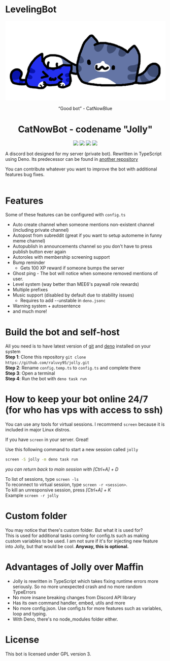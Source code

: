# LevelingBot
<img src="./pets.png"><br>

<figcaption align="center"><q>Good bot</q> - CatNowBlue</figcaption>
<h1 align="center"> CatNowBot - codename "Jolly" </h1>

<p align="center">
  <a href="https://github.com/raluvy95/jolly/blob/main/LICENSE" alt="License"><img src="https://img.shields.io/github/license/raluvy95/jolly"></img></a>
  <a href="https://discord.gg/3CVqX5bphG" alt="Discord"><img src="https://img.shields.io/discord/829309363213565982?label=Discord&style=flat&logo=discord&logoColor=white"></img></a>
  <a href="https://github.com/raluvy95/jolly/issues" alt="Issues"><img src="https://img.shields.io/github/issues/raluvy95/jolly"></img></a>
  <a href="https://github.com/raluvy95/jolly/actions/workflows/deno.yml" alt="Lint status"><img src="https://github.com/raluvy95/jolly/actions/workflows/deno.yml/badge.svg"></a>
</p>
A discord bot designed for my server (private bot). Rewritten in
TypeScript using Deno. Its predecessor can be found in
<a href="https://github.com/raluvy95/maffin">another repository</a>

You can contribute whatever you want to improve the bot with additional features
bug fixes.
<br>
<br>

# Features

Some of these features can be configured with `config.ts`

- Auto create channel when someone mentions non-existent channel (including
  private channel)
- Autopost from subreddit (great if you want to setup automeme in funny meme
  channel)
- Autopublish in announcements channel so you don't have to press publish button
  ever again
- Autoroles with membership screening support
- Bump reminder
  - Gets 100 XP reward if someone bumps the server
- Ghost ping - The bot will notice when someone removed mentions of user.
- Level system (way better than MEE6's paywall role rewards)
- Multiple prefixes
- Music support (disabled by default due to stability issues)
  - Requires to add --unstable in `deno.jsonc`
- Warning system + autosentence
- and much more!

# Build the bot and self-host

All you need is to have latest version of [git](https://git-scm.com/) and
[deno](https://deno.land/) installed on your system<br> **Step 1**: Clone this
repository `git clone https://github.com/raluvy95/jolly.git`<br> **Step 2**:
Rename `config.temp.ts` to `config.ts` and complete there<br> **Step 3**: Open a
terminal<br> **Step 4**: Run the bot with `deno task run`

# How to keep your bot online 24/7 (for who has vps with access to ssh)

You can use any tools for virtual sessions. I recommend `screen` because it is
included in major Linux distros.

If you have `screen` in your server. Great!

Use this following command to start a new session called `jolly`

```bash
screen -S jolly -m deno task run
```

_you can return back to main session with [Ctrl+A] + D_

To list of sessions, type `screen -ls`<br> To reconnect to virtual session, type
`screen -r <session>`.<br> To kill an unresponsive session, press _[Ctrl+A] +
K_<br> Example `screen -r jolly`

# Custom folder

You may notice that there's custom folder. But what it is used for?<br> This is
used for additional tasks coming for config.ts such as making custom variables
to be used. I am not sure if it's for injecting new feature into Jolly, but that
would be cool. **Anyway, this is optional.**

# Advantages of Jolly over Maffin

- Jolly is rewritten in TypeScript which takes fixing runtime errors more
  seriously. So no more unexpected crash and no more random TypeErrors
- No more insane breaking changes from Discord API library
- Has its own command handler, embed, utils and more
- No more config.json. Use config.ts for more features such as variables, loop
  and typing.
- With Deno, there's no node_modules folder either.

# License

This bot is licensed under GPL version 3.
